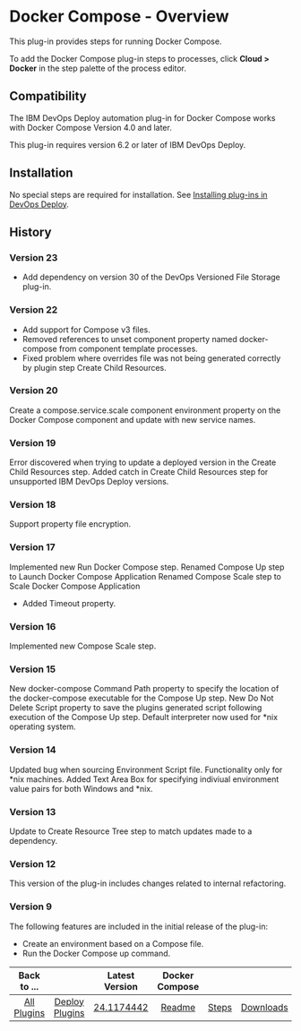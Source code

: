 
# Docker Compose - Overview

This plug-in provides steps for running Docker Compose.

To add the Docker Compose plug-in steps to processes, click **Cloud > Docker** in the step palette of the process editor.

## Compatibility

The IBM DevOps Deploy automation plug-in for Docker Compose works with Docker Compose Version 4.0 and later.

This plug-in requires version 6.2 or later of IBM DevOps Deploy.

## Installation

No special steps are required for installation. See [Installing plug-ins in DevOps Deploy](https://community.ibm.com/community/user/wasdevops/blogs/laurel-dickson-bull1/2022/06/13/install-plugins "Installing plug-ins in DevOps Deploy").

## History

### Version 23

* Add dependency on version 30 of the DevOps Versioned File Storage plug-in.

### Version 22

* Add support for Compose v3 files.
* Removed references to unset component property named docker-compose from component template processes.
* Fixed problem where overrides file was not being generated correctly by plugin step Create Child Resources.

### Version 20

Create a compose.service.scale component environment property on the Docker Compose component and update with new service names.

### Version 19

Error discovered when trying to update a deployed version in the Create Child Resources step. Added catch in Create Child Resources step for unsupported IBM DevOps Deploy versions.

### Version 18

Support property file encryption.

### Version 17

Implemented new Run Docker Compose step. Renamed Compose Up step to Launch Docker Compose Application Renamed Compose Scale step to Scale Docker Compose Application

* Added Timeout property.

### Version 16

Implemented new Compose Scale step.

### Version 15

New docker-compose Command Path property to specify the location of the docker-compose executable for the Compose Up step. New Do Not Delete Script property to save the plugins generated script following execution of the Compose Up step. Default interpreter now used for \*nix operating system.

### Version 14

Updated bug when sourcing Environment Script file. Functionality only for \*nix machines. Added Text Area Box for specifying indiviual environment value pairs for both Windows and \*nix.

### Version 13

Update to Create Resource Tree step to match updates made to a dependency.

### Version 12

This version of the plug-in includes changes related to internal refactoring.

### Version 9

The following features are included in the initial release of the plug-in:

* Create an environment based on a Compose file.
* Run the Docker Compose up command.

|Back to ...||Latest Version|Docker Compose |||
| :---: | :---: | :---: | :---: | :---: | :---: |
|[All Plugins](../../index.md)|[Deploy Plugins](../README.md)|[24.1174442](https://raw.githubusercontent.com/UrbanCode/IBM-UCD-PLUGINS/main/files/docker-compose/ucd-docker-compose-24.1174442.zip)|[Readme](README.md)|[Steps](steps.md)|[Downloads](downloads.md)|
